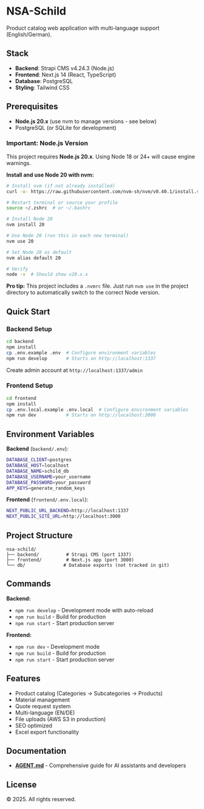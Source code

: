 # NSA-Schild

Product catalog web application with multi-language support (English/German).

## Stack

- **Backend**: Strapi CMS v4.24.3 (Node.js)
- **Frontend**: Next.js 14 (React, TypeScript)
- **Database**: PostgreSQL
- **Styling**: Tailwind CSS

## Prerequisites

- **Node.js 20.x** (use nvm to manage versions - see below)
- PostgreSQL (or SQLite for development)

### Important: Node.js Version

This project requires **Node.js 20.x**. Using Node 18 or 24+ will cause engine warnings.

**Install and use Node 20 with nvm:**
```bash
# Install nvm (if not already installed)
curl -o- https://raw.githubusercontent.com/nvm-sh/nvm/v0.40.1/install.sh | bash

# Restart terminal or source your profile
source ~/.zshrc  # or ~/.bashrc

# Install Node 20
nvm install 20

# Use Node 20 (run this in each new terminal)
nvm use 20

# Set Node 20 as default
nvm alias default 20

# Verify
node -v  # Should show v20.x.x
```

**Pro tip:** This project includes a `.nvmrc` file. Just run `nvm use` in the project directory to automatically switch to the correct Node version.

## Quick Start

### Backend Setup

```bash
cd backend
npm install
cp .env.example .env  # Configure environment variables
npm run develop       # Starts on http://localhost:1337
```

Create admin account at `http://localhost:1337/admin`

### Frontend Setup

```bash
cd frontend
npm install
cp .env.local.example .env.local  # Configure environment variables
npm run dev           # Starts on http://localhost:3000
```

## Environment Variables

**Backend** (`backend/.env`):
```bash
DATABASE_CLIENT=postgres
DATABASE_HOST=localhost
DATABASE_NAME=schild_db
DATABASE_USERNAME=your_username
DATABASE_PASSWORD=your_password
APP_KEYS=generate_random_keys
```

**Frontend** (`frontend/.env.local`):
```bash
NEXT_PUBLIC_URL_BACKEND=http://localhost:1337
NEXT_PUBLIC_SITE_URL=http://localhost:3000
```

## Project Structure

```
nsa-schild/
├── backend/          # Strapi CMS (port 1337)
├── frontend/         # Next.js app (port 3000)
└── db/              # Database exports (not tracked in git)
```

## Commands

**Backend:**
- `npm run develop` - Development mode with auto-reload
- `npm run build` - Build for production
- `npm run start` - Start production server

**Frontend:**
- `npm run dev` - Development mode
- `npm run build` - Build for production
- `npm run start` - Start production server

## Features

- Product catalog (Categories → Subcategories → Products)
- Material management
- Quote request system
- Multi-language (EN/DE)
- File uploads (AWS S3 in production)
- SEO optimized
- Excel export functionality

## Documentation

- **[AGENT.md](./AGENT.md)** - Comprehensive guide for AI assistants and developers

## License

© 2025. All rights reserved.


